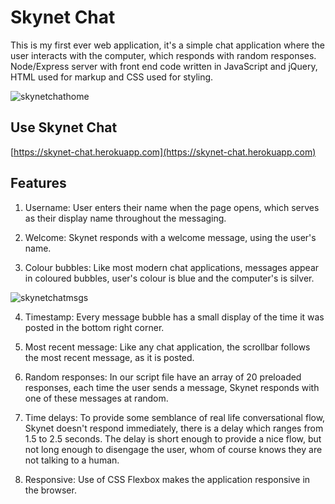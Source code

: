 # Skynet Chat

This is my first ever web application, it's a simple chat application where the user interacts with the computer, which responds with random responses. Node/Express server with front end code written in JavaScript and jQuery, HTML used for markup and CSS used for styling.

![skynetchathome](https://user-images.githubusercontent.com/71923215/95297993-a2c8cb80-087b-11eb-984e-e16b91158f84.jpg)

## Use Skynet Chat

[https://skynet-chat.herokuapp.com](https://skynet-chat.herokuapp.com)

## Features

1) Username: User enters their name when the page opens, which serves as their display name throughout the messaging.

2) Welcome: Skynet responds with a welcome message, using the user's name.

3) Colour bubbles: Like most modern chat applications, messages appear in coloured bubbles, user's colour is blue and the computer's is
   silver.
   
![skynetchatmsgs](https://user-images.githubusercontent.com/71923215/95298204-ff2beb00-087b-11eb-9522-ec9ee589343f.jpg)

4) Timestamp: Every message bubble has a small display of the time it was posted in the bottom right corner.

5) Most recent message: Like any chat application, the scrollbar follows the most recent message, as it is posted.

6) Random responses: In our script file have an array of 20 preloaded responses, each time the user sends a message, Skynet responds with 
   one of these messages at random.

7) Time delays: To provide some semblance of real life conversational flow, Skynet doesn't respond immediately, there is a delay which
   ranges from 1.5 to 2.5 seconds. The delay is short enough to provide a nice flow, but not long enough to disengage the user, whom of course
   knows they are not talking to a human.

8) Responsive: Use of CSS Flexbox makes the application responsive in the browser.
